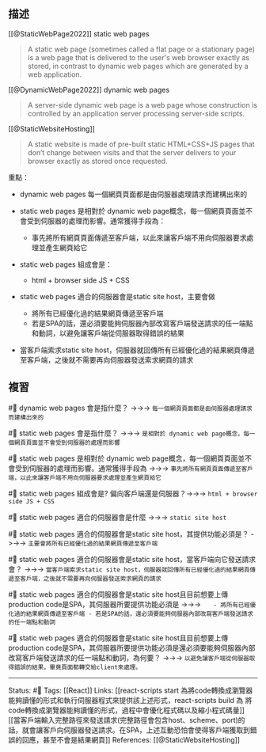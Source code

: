 ## 描述
[[@StaticWebPage2022]]
static web pages
> A static web page (sometimes called a flat page or a stationary page) is a web page that is delivered to the user's web browser exactly as stored, in contrast to dynamic web pages which are generated by a web application.

[[@DynamicWebPage2022]]
 dynamic web pages
> A server-side dynamic web page is a web page whose construction is controlled by an application server processing server-side scripts. 

[[@StaticWebsiteHosting]]
> A static website is made of pre-built static HTML+CSS+JS pages that don’t change between visits and that the server delivers to your browser exactly as stored once requested.



重點：
- dynamic web pages 每一個網頁頁面都是由伺服器處理請求而建構出來的
- static web pages 是相對於 dynamic web page概念，每一個網頁頁面並不會受到伺服器的處理而影響。通常獲得手段為：
	- 事先將所有網頁頁面傳遞至客戶端，以此來讓客戶端不用向伺服器要求處理並產生網頁給它
- static web pages 組成會是：
	- html + browser side JS + CSS
- static web pages 適合的伺服器會是static site host，主要會做
	- 將所有已經優化過的結果網頁傳遞至客戶端
	- 若是SPA的話，還必須要能夠伺服器內部改寫客戶端發送請求的任一端點和動詞，以避免讓客戶端從伺服器取得錯誤的結果
	
 - 當客戶端索求static site host，伺服器就回傳所有已經優化過的結果網頁傳遞至客戶端，之後就不需要再向伺服器發送索求網頁的請求




## 複習

#🧠 dynamic web pages 會是指什麼？ ->->-> `每一個網頁頁面都是由伺服器處理請求而建構出來的`
<!--SR:!2022-12-24,1,230-->

#🧠  static web pages 會是指什麼？ ->->-> `是相對於 dynamic web page概念，每一個網頁頁面並不會受到伺服器的處理而影響`
<!--SR:!2022-12-26,3,250-->

#🧠 static web pages 是相對於 dynamic web page概念，每一個網頁頁面並不會受到伺服器的處理而影響。通常獲得手段為 ->->-> `事先將所有網頁頁面傳遞至客戶端，以此來讓客戶端不用向伺服器要求處理並產生網頁給它`
<!--SR:!2022-12-26,3,250-->

#🧠  static web pages 組成會是? 偏向客戶端還是伺服器？->->-> `html + browser side JS + CSS`
<!--SR:!2022-12-24,1,229-->

#🧠 static web pages 適合的伺服器會是什麼 ->->-> `static site host`
<!--SR:!2022-12-26,3,250-->

#🧠 static web pages 適合的伺服器會是static site host，其提供功能必須是？ ->->-> `主要會將所有已經優化過的結果網頁傳遞至客戶端`
<!--SR:!2022-12-26,3,250-->

#🧠 static web pages 適合的伺服器會是static site host，當客戶端向它發送請求會？ ->->-> `當客戶端索求static site host，伺服器就回傳所有已經優化過的結果網頁傳遞至客戶端，之後就不需要再向伺服器發送索求網頁的請求`
<!--SR:!2022-12-25,2,249-->





#🧠 static web pages 適合的伺服器會是static site host且目前想要上傳production code是SPA，其伺服器所要提供功能必須是 ->->-> `	- 將所有已經優化過的結果網頁傳遞至客戶端 - 若是SPA的話，還必須要能夠伺服器內部改寫客戶端發送請求的任一端點和動詞`
<!--SR:!2022-12-26,3,250-->


#🧠 static web pages 適合的伺服器會是static site host且目前想要上傳production code是SPA，其伺服器所要提供功能必須是還必須要能夠伺服器內部改寫客戶端發送請求的任一端點和動詞，為何要？ ->->-> `以避免讓客戶端從伺服器取得錯誤的結果，畢竟頁面都轉交給client來處理。`
<!--SR:!2022-12-26,3,250-->



---
Status: #🌱 
Tags:
[[React]]
Links:
[[react-scripts start 為將code轉換成瀏覽器能夠讀懂的形式和執行伺服器程式來提供該上述形式，react-scripts build  為 將code轉換成瀏覽器能夠讀懂的形式，過程中會優化程式碼以及縮小程式碼量]]
[[當客戶端輸入完整路徑來發送請求(完整路徑會包含host、scheme、port)的話，就會讓客戶向伺服器發送請求。在SPA，上述互動恐怕會使得客戶端獲取到錯誤的回應，甚至不會是結果網頁]]
References:
[[@StaticWebsiteHosting]]